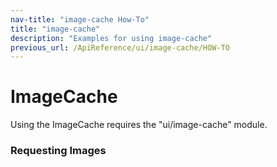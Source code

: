 ```yaml
---
nav-title: "image-cache How-To"
title: "image-cache"
description: "Examples for using image-cache"
previous_url: /ApiReference/ui/image-cache/HOW-TO
---
```

# ImageCache
Using the ImageCache requires the "ui/image-cache" module.
<snippet id='image-cache-require'/>

### Requesting Images
<snippet id='image-cache-request-images'/>
